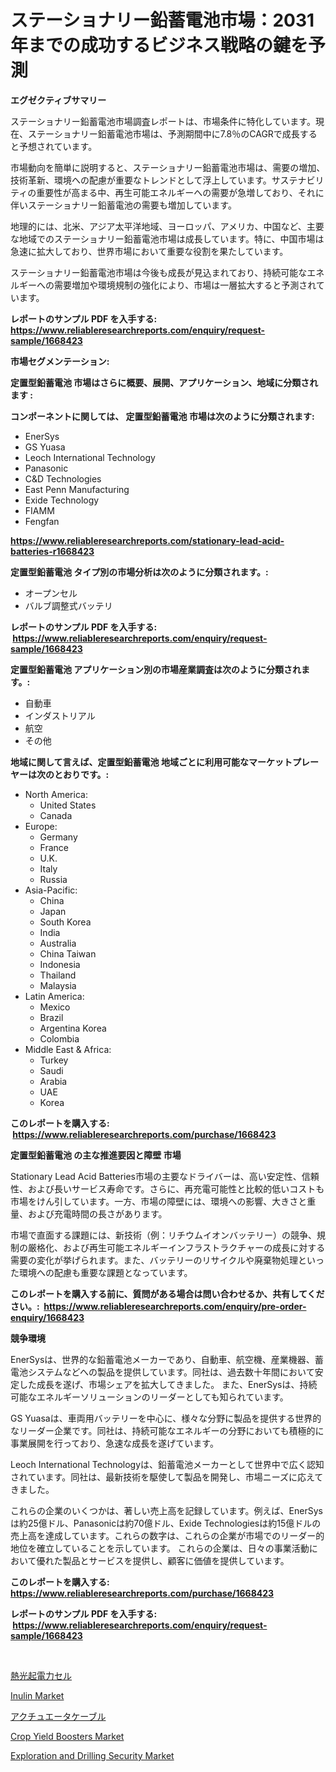 <p><h1>ステーショナリー鉛蓄電池市場：2031年までの成功するビジネス戦略の鍵を予測</h1></p><p><strong>エグゼクティブサマリー</strong></p>
<p><p>ステーショナリー鉛蓄電池市場調査レポートは、市場条件に特化しています。現在、ステーショナリー鉛蓄電池市場は、予測期間中に7.8％のCAGRで成長すると予想されています。</p><p>市場動向を簡単に説明すると、ステーショナリー鉛蓄電池市場は、需要の増加、技術革新、環境への配慮が重要なトレンドとして浮上しています。サステナビリティの重要性が高まる中、再生可能エネルギーへの需要が急増しており、それに伴いステーショナリー鉛蓄電池の需要も増加しています。</p><p>地理的には、北米、アジア太平洋地域、ヨーロッパ、アメリカ、中国など、主要な地域でのステーショナリー鉛蓄電池市場は成長しています。特に、中国市場は急速に拡大しており、世界市場において重要な役割を果たしています。</p><p>ステーショナリー鉛蓄電池市場は今後も成長が見込まれており、持続可能なエネルギーへの需要増加や環境規制の強化により、市場は一層拡大すると予測されています。</p></p>
<p><strong>レポートのサンプル PDF を入手する: <a href="https://www.reliableresearchreports.com/enquiry/request-sample/1668423">https://www.reliableresearchreports.com/enquiry/request-sample/1668423</a></strong></p>
<p><strong>市場セグメンテーション:</strong></p>
<p><strong> 定置型鉛蓄電池 市場はさらに概要、展開、アプリケーション、地域に分類されます :</strong></p>
<p><strong>コンポーネントに関しては、 定置型鉛蓄電池 市場は次のように分類されます: &nbsp;</strong></p>
<p><ul><li>EnerSys</li><li>GS Yuasa</li><li>Leoch International Technology</li><li>Panasonic</li><li>C&D Technologies</li><li>East Penn Manufacturing</li><li>Exide Technology</li><li>FIAMM</li><li>Fengfan</li></ul></p>
<p><strong><a href="https://www.reliableresearchreports.com/stationary-lead-acid-batteries-r1668423">https://www.reliableresearchreports.com/stationary-lead-acid-batteries-r1668423</a></strong></p>
<p><strong> 定置型鉛蓄電池 タイプ別の市場分析は次のように分類されます。:</strong></p>
<p><ul><li>オープンセル</li><li>バルブ調整式バッテリ</li></ul></p>
<p><strong>レポートのサンプル PDF を入手する: &nbsp;<a href="https://www.reliableresearchreports.com/enquiry/request-sample/1668423">https://www.reliableresearchreports.com/enquiry/request-sample/1668423</a></strong></p>
<p><strong> 定置型鉛蓄電池 アプリケーション別の市場産業調査は次のように分類されます。:</strong></p>
<p><ul><li>自動車</li><li>インダストリアル</li><li>航空</li><li>その他</li></ul></p>
<p><strong>地域に関して言えば、定置型鉛蓄電池 地域ごとに利用可能なマーケットプレーヤーは次のとおりです。:</strong></p>
<p><ul>
    <li>
        North America:
        <ul>
            <li>United States</li>
            <li>Canada</li>
        </ul>
    </li>
    <li>
        Europe:
        <ul>
            <li>Germany</li>
            <li>France</li>
            <li>U.K.</li>
            <li>Italy</li>
            <li>Russia</li>
        </ul>
    </li>
    <li>
        Asia-Pacific:
        <ul>
            <li>China</li>
            <li>Japan</li>
            <li>South Korea</li>
            <li>India</li>
            <li>Australia</li>
            <li>China Taiwan</li>
            <li>Indonesia</li>
            <li>Thailand</li>
            <li>Malaysia</li>
        </ul>
    </li>
    <li>
        Latin America:
        <ul>
            <li>Mexico</li>
            <li>Brazil</li>
            <li>Argentina Korea</li>
            <li>Colombia</li>
        </ul>
    </li>
    <li>
        Middle East & Africa:
        <ul>
            <li>Turkey</li>
            <li>Saudi</li>
            <li>Arabia</li>
            <li>UAE</li>
            <li>Korea</li>
        </ul>
    </li>
    </ul></p>
<p><strong>このレポートを購入する: &nbsp;<a href="https://www.reliableresearchreports.com/purchase/1668423">https://www.reliableresearchreports.com/purchase/1668423</a></strong></p>
<p><strong>定置型鉛蓄電池 の主な推進要因と障壁 市場</strong></p>
<p><p>Stationary Lead Acid Batteries市場の主要なドライバーは、高い安定性、信頼性、および長いサービス寿命です。さらに、再充電可能性と比較的低いコストも市場をけん引しています。一方、市場の障壁には、環境への影響、大きさと重量、および充電時間の長さがあります。</p><p>市場で直面する課題には、新技術（例：リチウムイオンバッテリー）の競争、規制の厳格化、および再生可能エネルギーインフラストラクチャーの成長に対する需要の変化が挙げられます。また、バッテリーのリサイクルや廃棄物処理といった環境への配慮も重要な課題となっています。</p></p>
<p><strong>このレポートを購入する前に、質問がある場合は問い合わせるか、共有してください。:&nbsp; <a href="https://www.reliableresearchreports.com/enquiry/pre-order-enquiry/1668423">https://www.reliableresearchreports.com/enquiry/pre-order-enquiry/1668423</a></strong></p>
<p><strong>競争環境</strong></p>
<p><p>EnerSysは、世界的な鉛蓄電池メーカーであり、自動車、航空機、産業機器、蓄電池システムなどへの製品を提供しています。同社は、過去数十年間において安定した成長を遂げ、市場シェアを拡大してきました。 また、EnerSysは、持続可能なエネルギーソリューションのリーダーとしても知られています。 </p><p>GS Yuasaは、車両用バッテリーを中心に、様々な分野に製品を提供する世界的なリーダー企業です。同社は、持続可能なエネルギーの分野においても積極的に事業展開を行っており、急速な成長を遂げています。 </p><p>Leoch International Technologyは、鉛蓄電池メーカーとして世界中で広く認知されています。同社は、最新技術を駆使して製品を開発し、市場ニーズに応えてきました。 </p><p>これらの企業のいくつかは、著しい売上高を記録しています。例えば、EnerSysは約25億ドル、Panasonicは約70億ドル、Exide Technologiesは約15億ドルの売上高を達成しています。これらの数字は、これらの企業が市場でのリーダー的地位を確立していることを示しています。 これらの企業は、日々の事業活動において優れた製品とサービスを提供し、顧客に価値を提供しています。</p></p>
<p><strong>このレポートを購入する: &nbsp; <a href="https://www.reliableresearchreports.com/purchase/1668423">https://www.reliableresearchreports.com/purchase/1668423</a></strong></p>
<p><strong>レポートのサンプル PDF を入手する: &nbsp;<a href="https://www.reliableresearchreports.com/enquiry/request-sample/1668423">https://www.reliableresearchreports.com/enquiry/request-sample/1668423</a></strong><strong></strong></p>
<p>&nbsp;</p>
<p><p><a href="https://github.com/RudyBoyer2017/Market-Research-Report-List-1/blob/main/568753956422.md">熱光起電力セル</a></p><p><a href="https://www.linkedin.com/pulse/decoding-inulin-market-metrics-share-trends-growth-patterns-enxne">Inulin Market</a></p><p><a href="https://github.com/MosesSpinka1914/Market-Research-Report-List-1/blob/main/636454756421.md">アクチュエータケーブル</a></p><p><a href="https://issuu.com/reportprime-2/docs/crop-yield-boosters-market-size-2030.pptx">Crop Yield Boosters Market</a></p><p><a href="https://github.com/globismark/Market-Research-Report-List-3/blob/main/exploration-and-drilling-security-market.md">Exploration and Drilling Security Market</a></p></p>